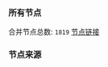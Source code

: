 ### 所有节点
合并节点总数: `1819`
[节点链接](https://raw.githubusercontent.com/rzhy1/11/master/sub/sub_merge_base64.txt)

### 节点来源